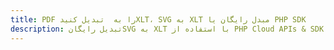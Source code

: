 ---title: PDF را به  تبدیل کنیدXLT، SVG به XLT مبدل رایگان یا PHP SDKdescription: تبدیل رایگانSVG به XLT با استفاده از PHP Cloud APIs & SDK همچنین اسناد PDF را در Cloud ایجاد، ویرایش و رندر کنید.---